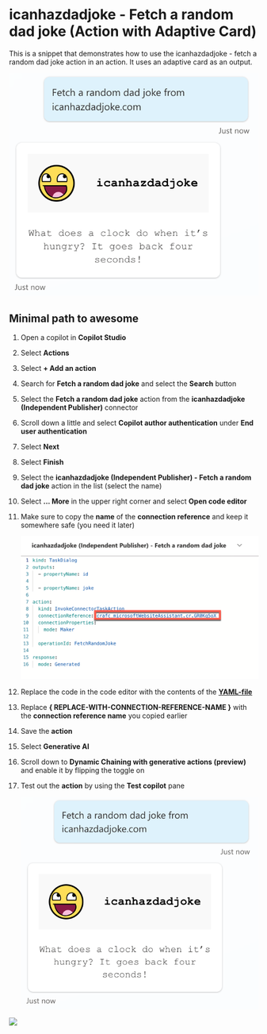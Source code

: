 # icanhazdadjoke - Fetch a random dad joke (Action with Adaptive Card)

This is a snippet that demonstrates how to use the icanhazdadjoke - fetch a random dad joke action in an action. It uses an adaptive card as an output.

![A view of an example of the output of the action in the test pane in Microsoft Copilot Studio](./assets/plugin-action-example.png)

## Minimal path to awesome

1. Open a copilot in **Copilot Studio**
1. Select **Actions**
1. Select **+ Add an action**
1. Search for **Fetch a random dad joke** and select the **Search** button
1. Select the **Fetch a random dad joke** action from the **icanhazdadjoke (Independent Publisher)** connector
1. Scroll down a little and select **Copilot author authentication** under **End user authentication**
1. Select **Next**
1. Select **Finish**
1. Select the **icanhazdadjoke (Independent Publisher) - Fetch a random dad joke** action in the list (select the name)
1. Select **... More**  in the upper right corner and select **Open code editor**
1. Make sure to copy the **name** of the **connection reference** and keep it somewhere safe (you need it later)

    ![View of the code editor with a red line around the connection reference name](./assets/crname.png)

1. Replace the code in the code editor with the contents of the **[YAML-file](./source/dadjoke-ac.yaml)**
1. Replace **{ REPLACE-WITH-CONNECTION-REFERENCE-NAME }** with the **connection reference name** you copied earlier
1. Save the **action**
1. Select **Generative AI**
1. Scroll down to **Dynamic Chaining with generative actions (preview)** and enable it by flipping the toggle on
1. Test out the **action** by using the **Test copilot** pane

    ![A view of an example of the output of the plugin action in the test pane in Microsoft Copilot Studio](./assets/plugin-action-example.png)

<img src="https://m365-visitor-stats.azurewebsites.net/powerplatform-snippets/copilot-studio/icanhazdadjoke-fetch-random-dad-joke-ac" aria-hidden="true" />
